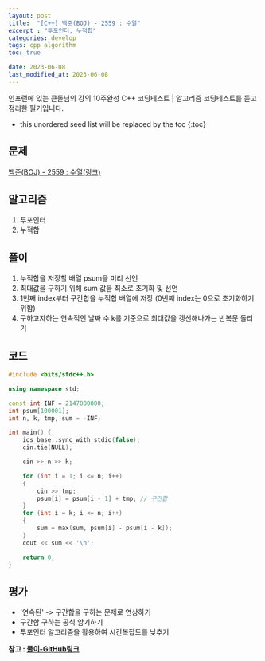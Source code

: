 ```yaml
---
layout: post
title:  "[C++] 백준(BOJ) - 2559 : 수열"
excerpt : "투포인터, 누적합"
categories: develop
tags: cpp algorithm
toc: true

date: 2023-06-08
last_modified_at: 2023-06-08
---
```

> <span style="font-size: 80%">
인프런에 있는 큰돌님의 강의 10주완성 C++ 코딩테스트 | 알고리즘 코딩테스트를 듣고 정리한 필기입니다.</span>

<!--more-->

* this unordered seed list will be replaced by the toc
{:toc}

## 문제 


[백준(BOJ) - 2559 : 수열(링크)](https://www.acmicpc.net/problem/2559)

## 알고리즘

  1. 투포인터
  2. 누적합

## 풀이

  1. 누적합을 저장할 배열 psum을 미리 선언
  2. 최대값을 구하기 위해 sum 값을 최소로 초기화 및 선언
  3. 1번째 index부터 구간합을 누적합 배열에 저장 (0번째 index는 0으로 초기화하기 위함)
  4. 구하고자하는 연속적인 날짜 수 k를 기준으로 최대값을 갱신해나가는 반복문 돌리기

## 코드  

```cpp
#include <bits/stdc++.h>

using namespace std;

const int INF = 2147000000;
int psum[100001];
int n, k, tmp, sum = -INF;

int main() {
    ios_base::sync_with_stdio(false);
    cin.tie(NULL);

    cin >> n >> k;

    for (int i = 1; i <= n; i++)
    {
        cin >> tmp;
        psum[i] = psum[i - 1] + tmp; // 구간합
    }
    for (int i = k; i <= n; i++)
    {
        sum = max(sum, psum[i] - psum[i - k]);
    }
    cout << sum << '\n';

    return 0;
}
```

## 평가  
* '연속된' -> 구간합을 구하는 문제로 연상하기
* 구간합 구하는 공식 암기하기   
* 투포인터 알고리즘을 활용하여 시간복잡도를 낮추기

__참고 : [풀이-GitHub링크](https://github.com/Jinlee0206/BOJ/blob/main/%EB%B0%B1%EC%A4%80/Silver/2559.%E2%80%85%EC%88%98%EC%97%B4/%EC%88%98%EC%97%B4.cc)__

